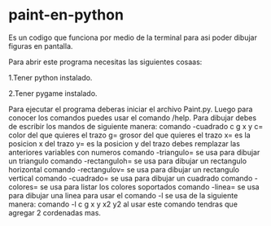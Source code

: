 # paint-en-python
Es un codigo que funciona por medio de la terminal para asi poder dibujar figuras en pantalla.

Para abrir este programa necesitas las siguientes cosaas:

1.Tener python instalado.

2.Tener pygame instalado.

Para ejecutar el programa deberas iniciar el archivo Paint.py. 
Luego para conocer los comandos puedes usar el comando /help.
Para dibujar debes de escribir los mandos de siguiente manera: 
comando -cuadrado c g x y
c= color del que quieres el trazo
g= grosor del que quieres el trazo
x= es la posicion x del trazo
y= es la posicion y del trazo
debes remplazar las anteriores variables con numeros
comando -triangulo= se usa para dibujar un triangulo
comando -rectanguloh= se usa para dibujar un rectangulo horizontal
comando -rectangulov= se usa para dibujar un rectangulo vertical
comando -cuadrado= se usa para dibujar un cuadrado
comando -colores= se usa para listar los colores soportados
comando -linea= se usa para dibujar una linea
para usar el comando -l se usa de la siguiente manera: 
comando -l c g x y x2 y2
al usar este comando tendras que agregar 2 cordenadas mas.
